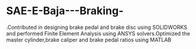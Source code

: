 # SAE-E-Baja---Braking-
.Contributed in designing brake pedal and brake disc using SOLIDWORKS and performed Finite Element Analysis using ANSYS solvers.Optimized the master cylinder,brake caliper and brake pedal ratios using MATLAB
